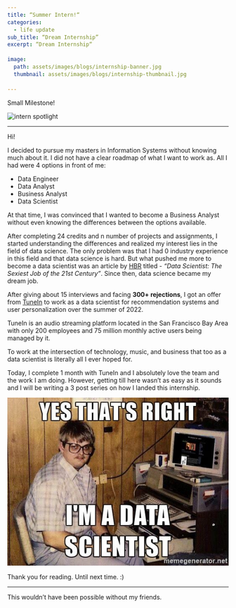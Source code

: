 ```yaml
---
title: “Summer Intern!“
categories:
  - life update
sub_title: “Dream Internship”
excerpt: “Dream Internship“

image: 
  path: assets/images/blogs/internship-banner.jpg
  thumbnail: assets/images/blogs/internship-thumbnail.jpg

---
```


Small Milestone!

![intern spotlight](/assets/images/blogs/internship-spotlight.jpg)

---

Hi!

I decided to pursue my masters in Information Systems without knowing much about it. I did not have a clear roadmap of what I want to work as. All I had were 4 options in front of me:

- Data Engineer
- Data Analyst
- Business Analyst
- Data Scientist 

At that time, I was convinced that I wanted to become a Business Analyst without even knowing the differences between the options available.

After completing 24 credits and n number of projects and assignments, I started understanding the differences and realized my interest lies in the field of data science. The only problem was that I had 0 industry experience in this field and that data science is hard. But what pushed me more to become a data scientist was an article by [HBR](https://hbr.org/2012/10/data-scientist-the-sexiest-job-of-the-21st-century) titled - _“Data Scientist: The Sexiest Job of the 21st Century”_. Since then, data science became my dream job.

After giving about 15 interviews and facing __300+ rejections__, I got an offer from [TuneIn](https://tunein.com) to work as a data scientist for recommendation systems and user personalization over the summer of 2022. 

TuneIn is an audio streaming platform located in the San Francisco Bay Area with only 200 employees and 75 million monthly active users being managed by it.

To work at the intersection of technology, music, and business that too as a data scientist is literally all I ever hoped for.

Today, I complete 1 month with TuneIn and I absolutely love the team and the work I am doing. However, getting till here wasn’t as easy as it sounds and I will be writing a 3 post series on how I landed this internship. 

![intern meme](/assets/images/blogs/internship-meme.jpg)

Thank you for reading. Until next time. :)

---

This wouldn’t have been possible without my friends.